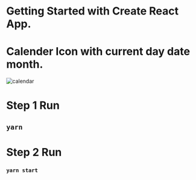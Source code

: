 # Getting Started with Create React App.
# Calender Icon with current day date month.

![calendar](https://github.com/AmiPuskar/calendar-icon-react/assets/78972943/15ffa01c-d782-441f-991d-81fea4466c29)

# Step 1 Run
## `yarn`


# Step 2 Run
### `yarn start`
